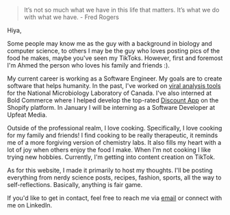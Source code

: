 > It’s not so much what we have in this life that matters. It’s what we do with what we have. - Fred Rogers

Hiya,

Some people may know me as the guy with a background in biology and computer science, to others I may be the guy who loves posting pics of the food he makes, maybe you've seen my TikToks. However, first and foremost I'm Ahmed the person who loves his family and friends :).

My current career is working as a Software Engineer. My goals are to create software that helps humanity. In the past, I've worked on [viral analysis tools](https://github.com/phac-nml/quasitools) for the National Microbiology Laboratory of Canada. I've also interned at Bold Commerce where I helped develop the top-rated [Discount App](https://apps.shopify.com/product-discount) on the Shopify platform. In January I will be interning as a Software Developer at Upfeat Media.

Outside of the professional realm, I love cooking. Specifically, I love cooking for my family and friends! I find cooking to be really therapeutic, it reminds me of a more forgiving version of chemistry labs. It also fills my heart with a lot of joy when others enjoy the food I make. When I'm not cooking I like trying new hobbies. Currently, I'm getting into content creation on TikTok.

As for this website, I made it primarily to host my thoughts. I'll be posting everything from nerdy science posts, recipes, fashion, sports, all the way to self-reflections. Basically, anything is fair game.

If you'd like to get in contact, feel free to reach me via [email](ahmedkidwai@protonmail.com) or connect with me on LinkedIn.